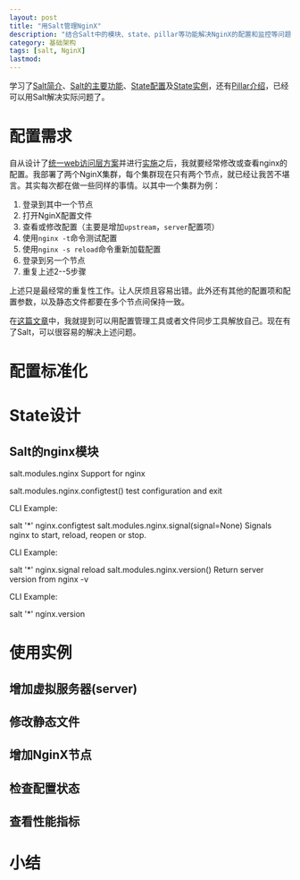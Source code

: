 ```yaml
---
layout: post
title: "用Salt管理NginX"
description: "结合Salt中的模块、state、pillar等功能解决NginX的配置和监控等问题"
category: 基础架构
tags: [salt, NginX]
lastmod: 
---
```




学习了[Salt简介](http://thinkinside.tk/2013/06/24/salt_intro.html)、[Salt的主要功能](http://thinkinside.tk/2013/06/25/salt_usage.html)、[State配置](http://thinkinside.tk/2013/07/02/salt_state_config_structure.html)及[State实例](http://thinkinside.tk/2013/06/30/salt_sls_sample.html)，还有[Pillar介绍](http://thinkinside.tk/2013/07/07/salt_pillar.html)，已经可以用Salt解决实际问题了。

# 配置需求

自从设计了[统一web访问层方案](http://thinkinside.tk/2012/10/16/weblayer_nginx_keepalived.html)并进行[实施](http://thinkinside.tk/2013/05/27/nginx_keepalived.html)之后，我就要经常修改或查看nginx的配置。我部署了两个NginX集群，每个集群现在只有两个节点，就已经让我苦不堪言。其实每次都在做一些同样的事情。以其中一个集群为例：

1. 登录到其中一个节点
2. 打开NginX配置文件
3. 查看或修改配置（主要是增加`upstream`，`server`配置项）
4. 使用`nginx -t`命令测试配置
5. 使用`nginx -s reload`命令重新加载配置
6. 登录到另一个节点
7. 重复上述2--5步骤

上述只是最经常的重复性工作。让人厌烦且容易出错。此外还有其他的配置项和配置参数，以及静态文件都要在多个节点间保持一致。

在[这篇文章](http://thinkinside.tk/2013/05/27/nginx_keepalived.html)中，我就提到可以用配置管理工具或者文件同步工具解放自己。现在有了Salt，可以很容易的解决上述问题。

# 配置标准化

# State设计

## Salt的nginx模块
salt.modules.nginx
Support for nginx

salt.modules.nginx.configtest()
test configuration and exit

CLI Example:

salt '*' nginx.configtest
salt.modules.nginx.signal(signal=None)
Signals nginx to start, reload, reopen or stop.

CLI Example:

salt '*' nginx.signal reload
salt.modules.nginx.version()
Return server version from nginx -v

CLI Example:

salt '*' nginx.version

# 使用实例

## 增加虚拟服务器(server)

## 修改静态文件

## 增加NginX节点

## 检查配置状态

## 查看性能指标

# 小结